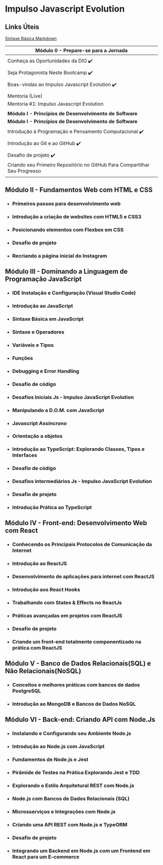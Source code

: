 # Impulso Javascript Evolution

## Links Úteis
[Sintaxe Básica Markdown](https://www.markdownguide.org/)


|**Módulo 0 - Prepare-se para a Jornada**                                               |
|---------------------------------------------------------------------------------------|
|                                                                                       |
| Conheça as Oportunidades da DIO                                    :heavy_check_mark: |
|                                                                                       |
| Seja Protagonista Neste Bootcamp                                   :heavy_check_mark: |
|                                                                                       |
| Boas-vindas ao Impulso Javascript Evolution                        :heavy_check_mark: |
|                                                                                       |
| Mentoria (Live)                                                                       |
| Mentoria #1: Impulso Javascript Evolution | Aula Inaugural                            |
|                                                                                       |
|**Módulo I - Princípios de Desenvolvimento de Software**                                               |
|**Módulo I - Princípios de Desenvolvimento de Software**                               |
|                                                                                       |
|Introdução à Programação e Pensamento Computacional                 :heavy_check_mark: |
|                                                                                       |
|Introdução ao Git e ao GitHub                                       :heavy_check_mark: |
|                                                                                       |
|Desafio de projeto                                                  :heavy_check_mark: |
|Criando seu Primeiro Repositório no GitHub Para Compartilhar Seu Progresso             |
|                                                                                       |
## Módulo II - Fundamentos Web com HTML e CSS

* ### Primeiros passos para desenvolvimento web

* ### Introdução a criação de websites com HTML5 e CSS3

* ### Posicionando elementos com Flexbox em CSS

* ### Desafio de projeto
* ### Recriando a página inicial do Instagram

## Módulo III - Dominando a Linguagem de Programação JavaScript

* ### IDE Instalação e Configuração (Visual Studio Code)

* ### Introdução ao JavaScript

* ### Sintaxe Básica em JavaScript

* ### Sintaxe e Operadores

* ### Variáveis e Tipos

* ### Funções

* ### Debugging e Error Handling

* ### Desafio de código
* ### Desafios Iniciais Js - Impulso JavaScript Evolution

* ### Manipulando a D.O.M. com JavaScript

* ### Javascript Assíncrono

* ### Orientação a objetos

* ### Introdução ao TypeScript: Explorando Classes, Tipos e Interfaces

* ### Desafio de código
* ### Desafios intermediários Js - Impulso JavaScript Evolution

* ### Desafio de projeto
* ### Introdução Prática ao TypeScript

## Módulo IV - Front-end: Desenvolvimento Web com React

* ### Conhecendo os Principais Protocolos de Comunicação da Internet

* ### Introdução ao ReactJS

* ### Desenvolvimento de aplicações para internet com ReactJS

* ### Introdução aos React Hooks

* ### Trabalhando com States & Effects no ReactJs

* ### Práticas avançadas em projetos com ReactJS

* ### Desafio de projeto
* ### Criando um front-end totalmente componentizado na prática com ReactJS

## Módulo V - Banco de Dados Relacionais(SQL) e Não Relacionais(NoSQL)

* ### Conceitos e melhores práticas com bancos de dados PostgreSQL

* ### Introdução ao MongoDB e Bancos de Dados NoSQL

## Módulo VI - Back-end: Criando API com Node.Js

* ### Instalando e Configurando seu Ambiente Node.js

* ### Introdução ao Node.js com JavaScript

* ### Fundamentos de Node.js e Jest

* ### Pirâmide de Testes na Prática Explorando Jest e TDD

* ### Explorando o Estilo Arquitetural REST com Node.js

* ### Node.js com Bancos de Dados Relacionais (SQL)

* ### Microsserviços e Integrações com Node.js

* ### Criando uma API REST com Node.js e TypeORM

* ### Desafio de projeto
* ### Integrando um Backend em Node.js com um Frontend em React para um E-commerce
